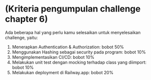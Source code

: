 # (Kriteria pengumpulan challenge chapter 6)
Ada beberapa hal yang perlu kamu selesaikan untuk menyelesaikan challenge, yaitu:
1. Menerapkan Authentication & Authorization: bobot 50%
2. Menggunakan Hashing sebagai security pada program: bobot 10%
3. Mengimplementasikan CI/CD: bobot 10%
4. Melakukan unit test dengan mocking terhadap class yang diimport: bobot 10%
5. Melakukan deployment di Railway.app: bobot 20%